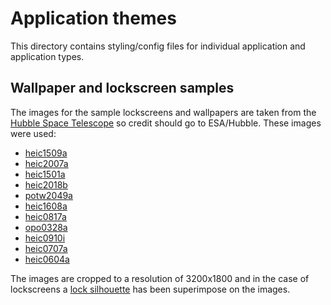 # Application themes

This directory contains styling/config files for individual application and application types.

<!--The main purpose of this file is to be able to add the application-theme directory without any themes in it-->

## Wallpaper and lockscreen samples

The images for the sample lockscreens and wallpapers are taken from the
[Hubble Space Telescope](https://esahubble.org/images/?) so credit should go to
ESA/Hubble. These images were used:

- [heic1509a](https://esahubble.org/images/heic1509a/)
- [heic2007a](https://esahubble.org/images/heic2007a/)
- [heic1501a](https://esahubble.org/images/heic1501a/)
- [heic2018b](https://cdn.spacetelescope.org/archives/images/large/heic2018b.jpg)
- [potw2049a](https://esahubble.org/images/potw2049a/)
- [heic1608a](https://cdn.spacetelescope.org/archives/images/publicationjpg/heic1608a.jpg)
- [heic0817a](https://esahubble.org/images/heic0817a/)
- [opo0328a](https://esahubble.org/images/opo0328a/)
- [heic0910i](https://esahubble.org/images/heic0910i/)
- [heic0707a](https://esahubble.org/images/heic0707a/)
- [heic0604a](https://esahubble.org/images/heic0604a/)

The images are cropped to a resolution of 3200x1800 and in the case of
lockscreens a [lock silhouette](https://commons.wikimedia.org/wiki/File:Office_action.svg)
has been superimpose on the images.

